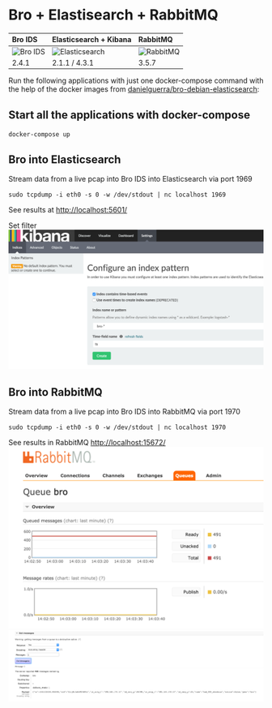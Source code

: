 # Bro + Elastisearch + RabbitMQ

|  Bro IDS   |  Elasticsearch + Kibana | RabbitMQ   | 
| :--- | :--- | :--- | 
| ![Bro IDS](https://www.bro.org/images/bro-eyes.png) | ![Elasticsearch](https://www.runabove.com/images/apps/elasticsearch-and-kibana.png) | ![RabbitMQ](https://www.rabbitmq.com/img/rabbitmq_logo_strap.png) |
|  2.4.1   |  2.1.1 / 4.3.1  | 3.5.7  | 

Run the following applications with just one docker-compose command with the help of the docker images from
[danielguerra/bro-debian-elasticsearch](https://hub.docker.com/r/danielguerra/bro-debian-elasticsearch/):

## Start all the applications with docker-compose
```
docker-compose up
```
## Bro into Elasticsearch 
Stream data from a live pcap into Bro IDS into Elasticsearch via port 1969
```
sudo tcpdump -i eth0 -s 0 -w /dev/stdout | nc localhost 1969
```
See results at [http://localhost:5601/](http://localhost:5601/)

Set filter
![kibana_bro](images/kibana_bro.png)

## Bro into RabbitMQ
Stream data from a live pcap into Bro IDS into RabbitMQ via port 1970
```
sudo tcpdump -i eth0 -s 0 -w /dev/stdout | nc localhost 1970
```
See results in RabbitMQ [http://localhost:15672/](http://localhost:15672/)
![rabbitmq_queue](images/rabbitmq_queue.png)
![rabbbitmq_message](images/rabbitmq_message.png)
